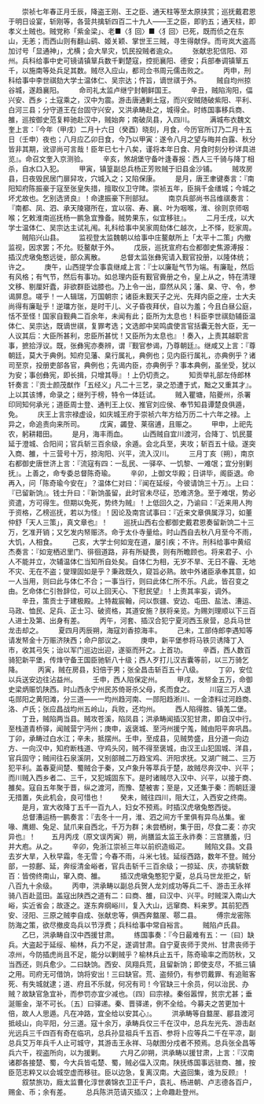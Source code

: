 <!-- { "loadSidebar": true } -->
　　崇祯七年春正月壬辰，降盗王刚、王之臣、通天柱等至太原挟赏；巡抚戴君恩于明日设宴，斩刚等，各营共擒斩四百二十九人——王之臣，即豹五；通天柱，即孝义土贼也。贼党称「紫金梁」、老■〈犭回〉■〈犭回〉已死，既而侦之在东山，无恙；而西山则有翻山鹞、姬关颖、掌世王三贼，寻生得献俘。而岢岚大盗高加讨号「显通神」，尤横；会大旱灾，饥民投贼者逾众。
　　张献忠犯信阳、邓州。兵科给事中史可镜请镇筸兵数千剿楚寇，控扼襄阳、德安；兵部奉调镇筸五千，以施南等处兵足其数。贼尽入应山，都司佥书周元儒击败之。
　　丙申，刑科给事中李世祺劾大学士温体仁、吴宗达；忤旨，谪世祺于外。
　　贼自均州掠谷城，遂趋襄阳。
　　命司礼太监卢继宁封朝鲜国王。
　　辛丑，贼陷洵阳，偪兴安、西乡；土寇乘之，汉中为震。游击唐通剿土寇，而兴安贼随破紫阳、平利、白河三县；分守道王在台固守兴安，又洪承畴赴之，城得全。时练国事移兵商、雒，巡按御史范复粹驰赴汉中，贼始奔；南破凤县，入四川。
　　满城布衣魏文奎上言：『今年（甲戌）二月十六日（癸酉）晓刻，月食，今历官所订乃二月十五日（壬申）夜也；八月应乙卯日食，今乃以甲寅：遂令八月之望与晦并白露、秋分皆非其期，讹谬尚可言哉！臣年已七十八矣，谨将本年日食、月食时刻分秒详具进览』。命召文奎入京测验。
　　辛亥，煞胡堡守备叶逢春报：西人三千骑与降丁相杀，自水口入犯。
　　甲寅，镇篁副总兵杨正芳败贼于旧县金沙铺。
　　贼攻房县，日夜毁民居门扉舁攻，穴城入之；又陷保康。
　　是月，唐王聿键奏言：『南阳知府陈振豪于寇至张皇失措，擅取仪卫守陴。崇祯五年，臣捐千金缮城；今城之坏尤故也。乞别选贤良』！命逮振豪下刑部狱。
　　南京兵部尚书吕维祺奏言：『南都、凤、泗、承天陵寝所在，宜以宿、寿、襄、叶为咽喉，淮、徐则京师咽喉；乞敕淮南巡抚杨一鹏急宜豫备。贼势果东，似宜移驻』。
　　二月壬戌，以大学士温体仁、吴宗达主试礼闱。礼科给事中吴家周劾体仁越次，上不怿，贬家周。
　　贼陷兴山县。
　　监视登太监魏朝以给事中庄鳌献所上「太平十二策」内撤监视，因求罢；不允。贬鳌献于外。
　　戊辰，巡抚宣府右佥都御史焦源溥报：插汉虎墩兔憨远徙，部众离散。
　　总督太监张彝宪请入觐官投册，以隆体统；许之。
　　庚午，山西提学佥事袁继咸上言：『士以廉耻气节为端。有廉耻，然后有风格；有气节，然后有事功。如总理内臣有觐官賫册之令，皇上从之，特在清理文移、剔厘奸蠹，非欲群臣诎膝也。乃上令一出，靡然从风；藩、臬、守、令，参谒屏息。嗟乎！一人辑瑞，万国朝宗；诸臣未觐天子之光、先拜内臣之座，士大夫尚得有廉耻乎！逆璫方张，是时干儿、义子昏夜拜伏，自以为羞；今且白昼公庭，恬不至怪！国家自觐典二百余年，未闻有此；臣所为太息也！科臣李世祺劾辅臣温体仁、吴宗达，既谪世祺，复罪考选；文选郎中吴鸣虞使言官括囊无咎大臣，无一人议其后：大臣所甚利，忠臣所甚忧！又臣所为太息也』！奏入，上责其越职言事，摭拾浮议。既，张彝宪亦奏辨，谓『觐官参谒，乃尊朝廷』。继咸又上言：『尊朝廷，莫大于典例。知府见藩、臬行属礼，典例也；见内臣行属礼，亦典例乎？诸司至京，投册吏部各官，典例也；先谒内臣，亦典例乎？事本典例，虽坐受，犹以为安；事创彝宪，即长揖，只增其辱』！上仍切责之。
　　知贡举礼部左侍郎林钎奏言：『贡士颜茂猷作「五经义」凡二十三艺，录之恐遭于式，黜之又重其才』。上以其该博，命录之；继列于榜，特令一体廷试。
　　贼入瞿塘，陷夔州，杀署印同知何承光；道臣周士登、通判王上仪、推官刘应侯、奉节知县谭楚良俱遁，免。
　　庆王上言宗禄虚设，如庆城王府于崇祯六年方给万历二十六年之禄。上异之，命追责向来所司。
　　戊寅，蠲登、莱宿逋，且赈之。
　　甲申，上祀先农，躬耕耤田。
　　是月，海丰雨血。
　　山西贼自宜川渡河，合降丁、饥民蔓延于澄城、合阳间；官兵斩三百余级，余遁。会北兵至，夹攻；斩百五十级。遂突入商、雒，十三营号十万，掠洵阳、兴平，流入汉川。
　　三月丁亥〔朔〕，南京右都御史唐世济上言：『流寇有四：一乱民、一驿卒、一饥黎、一难氓；宜分别剿抚』。上善之，命专委总督陈奇瑜。
　　辛卯，上御文华殿；日讲毕，阁臣退。命再入，问「陈奇瑜今安在」？温体仁对曰：『闻在延绥，今彼请饷三十万』。上曰：『已留新饷』。钱士升曰：『新饷虽留，此时官未尽征，恐难济急。至于难氓，势必资遣，方可得生。但期以免死，势终为贼』！上低回久之，乃谕曰：『近来用人拘于资格，乙榜巡抚，若以为怪』！因论及南宫试事曰：『近来文章俱属浮习，如董仲舒「天人三策」，真文章也』！
　　巡抚山西右佥都御史戴君恩奏留新饷二十三万，乞准开销；又乞发内帑赈济。命于太仆寺量给。时山西自去秋八月至今不雨，大饥，人相食。
　　己亥，大学士何如宠在道，屡引疾；不许。刑科给事中黄绍杰奏言：『如宠栖迟里门、徘徊道路，非有所疑畏，则有所瞻顾也。将来君子、小人不能并立，次辅温体仁当知所自处矣。自体仁为相，无岁不旱、无日不霾、无地不灾、无在不盗；燮理固如是乎？秉政既久，窥旨必熟。故中外诸臣承奉其意，如一人当用，则曰此与体仁不合；一事当行，则曰此体仁所不乐。凡此，皆召变之由。乞命体仁引咎辞位，可以上回天心、下慰民望』！上责其率妄，调外。
　　辛丑，策贡士于建极殿。上特裁宸翰，问以恢疆、安边、屯田、盐法、漕运、马政、恤民、足兵、正士习、破资格，其道安施？朕将亲览。为赐刘理顺以下三百人进士及第、出身有差。
　　丙午，河套、插汉合犯宁夏河西玉泉营，总兵马世龙击却之。
　　夏四月丙辰朔，海寇刘香掠海丰。
　　己未，工部侍郎李遇知等请发帑金十万赈济陕西；命户部议之。
　　庚申，新平堡参将马铁贝诱降丁入市，收其弓矢；诒以军门巡边出迎，遂驱而歼之。上首功。
　　辛酉，西人数百骑犯新平堡，传烽守备王国臣驰斩八十级；西人歹打儿汉吉囊等前，以三万骑乞降。
　　丙寅，贼在房县，妇倍于男；张全昌击斩百五十八级。
　　丁卯，安位以兵送安边往沾益州。
　　壬申，西人陷保定州。
　　甲戌，发帑金五万，命御史梁炳赈饥陕西。时山西永宁州民苏倚哥杀父母，炙而食之。
　　川寇三万人退屯郧阳之黄阳滩，分三道——一均州趋河南、一郧阳趋淅川、一金漆料过河趋商、洛、卢氏；张应昌战均州五岭山，兵败，还均州。
　　西人陷得胜、镇羗二堡。
　　丁丑，贼陷两当县。贼攻苍溪，陷凤县；洪承畴闻插汉犯甘肃，即自汉中行。至栈道青桥驿，闻贼营宁沔州；庚申，返褒城、至沔州援宁羗，贼由阳平奔巩昌。丁卯，承畴过白水江；辛未，抵摆州。壬申，至成县，见贼势盛，且分道一向边方、一向汉中，知府断栈道、守鸡头冈，贼不得至褒城，由汉王山犯固城、洋县，官兵固守；贼间往石泉溪阴，又别部贼二万趋宝鸡、汧阳求抚。又湖广贼二、三万犯平利。盖春夏间楚、蜀贼合于秦，又卢象升等萃兵于楚，故贼尽奔汉中、兴平；而川贼入西乡者二、三千，又犯城固东下。是时诸贼尽入汉中、兴平，以接于商、雒矣。寇自五年聚于晋，纵之渡河，而豫、楚被害；至是，又还集于秦：而朝廷漫无措置，失此机会，良可惜也！
　　癸未，贼往四川，阻大江，入西安之终南。
　　是月，宣大收降丁五千一百九人，妇女不预焉。时插汉虎墩兔憨西徙。
　　总督漕运杨一鹏奏言：『去冬十一月，淮、泗之间方千里俱有异鸟丛集。雀喙、鹰翅、兔足、鼠爪来自西北，千万为群；未尝栖树，集于田，尽食二麦：亦灾异也』！
　　五月丙戌（原文误丙寅）朔，尚膳监太监王永祚奏：三宫膳羞，归并大庖。从之。
　　辛卯，免浙江崇祯三年以前织造缎疋。
　　贼陷文县。文县去岁大旱，入秋早霜，冬无雪；今春不雨，斗米七钱。延绥西路，数年不登。贼分部，一掠鄜、延，奔绥清金峪者，官兵击斩千三百余级；一掠延、庆，亦擒斩数百：皆傍终南山，窜入商、雒。
　　插汉虎墩兔憨犯宁夏，总兵马世龙拒之，斩八百九十余级。
　　丙申，洪承畴以副总兵贺人龙刘成功等兵二千、游击王永祥骑八百赴蓝田。盖寇出陕西之道有二：曰商、雒，曰汉中、兴平。时贼深入南山大峪，实近省会；故逐之。遂东奔纲峪川，复入大山，远窜商、料来罗。其前犯西安、泾阳、三原之贼李自成、张献忠等，俱西奔盩厔、鄠二县。
　　傅宗龙密陈防海之策，欲尽撤皮岛兵以节浮费；兵科给事中常自裕言。
　　贼陷卢氏县。
　　乙巳，洪承畴自汉中西援甘肃。
　　练国事奏：『今日最难有五：一〔曰〕缺兵。大盗起于延绥、榆林，兵力不足，遂调甘肃。自宁夏丧师于灵州、甘肃丧师于凉州，今防插虎尚且不足，能分以剿贼乎？榆林兵止五千，陈奇瑜率之而防秋，又当西还，则兵愈少。二曰缺饷。西安、凤翔兵荒，且留新饷；即使支尽，不抵三镇之用。司府无可借饷，饷将安出！三曰缺官。荒、盗频仍，有参罚戴罪、有追赃客死、有失城就逮；道、府且不乐就，何况有司！今官缺三十余员，何以治民、办贼？故缺官急宜补，而参罚亦宜少减也。〔四〕曰宗禄。秦俗嚣悍，贫宗尤甚；垂涎赈金，渐不可长。〔五〕曰驿递。秦、晋驿递，例不全给。今募夫之苦更加十倍，故人人思遁。凡在冲路，宜全给以安其心』。
　　洪承畴等自盩厔、郿县渡河抵岐山，向平阳，分三道。寇十余万，承畴兵仅三千在汉中，总兵左光先、游击赵光远兵三千四百有奇在临巩，总兵孙显祖兵千五百、参将卜应等兵二千在平凉，副总兵艾万年兵千人止可城守，其游击王永祥、马献图分戍者不预焉。总兵张全昌等兵六千，视盗所向，以为援剿。
　　六月乙卯朔，洪承畴以援甘肃，上言：『汉南诸郡各接楚、蜀，今大兵皆屯楚、蜀，贼必偪入汉南。陕抚练国事远驻商、雒，按臣范志粹又以会城空虚而移驻。臣以边急，复离汉南。大盗回集，谁为反顾』！
　　叙禁旅功，廕太监曹化淳世袭锦衣卫正千户，袁礼、杨进朝、卢志德各百户，赐金、币；余有差。
　　总兵陈洪范请灭插汉；上命趣赴登州。
